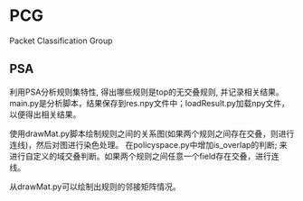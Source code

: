 # PCG
Packet Classification Group

## PSA
利用PSA分析规则集特性, 得出哪些规则是top的无交叠规则, 并记录相关结果。
main.py是分析脚本，结果保存到res.npy文件中；loadResult.py加载npy文件，以便得出相关结果。

使用drawMat.py脚本绘制规则之间的关系图(如果两个规则之间存在交叠，则进行连线)，然后对图进行染色处理。
在policyspace.py中增加is_overlap的判断; 来进行自定义的域交叠判断。如果两个规则之间任意一个field存在交叠，进行连线。

从drawMat.py可以绘制出规则的邻接矩阵情况。